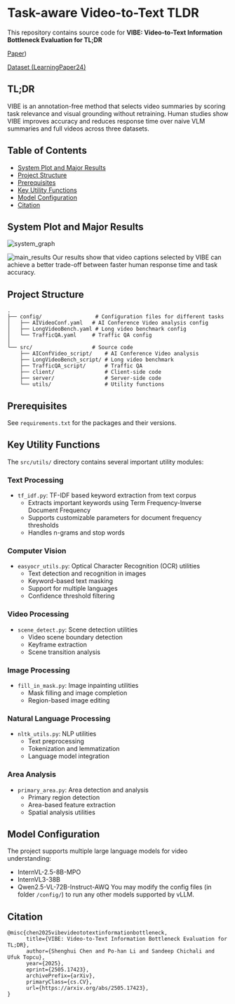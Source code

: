 # Task-aware Video-to-Text TLDR

This repository contains source code for **VIBE: Video-to-Text Information Bottleneck Evaluation for TL;DR**

[Paper](https://arxiv.org/abs/2505.17423))

[Dataset (LearningPaper24)](https://huggingface.co/datasets/vivianchen98/LearningPaper24)

## TL;DR
VIBE is an annotation-free method that selects video summaries by scoring task relevance and visual grounding without retraining. Human studies show VIBE improves accuracy and reduces response time over naive VLM summaries and full videos across three datasets.

## Table of Contents
- [System Plot and Major Results](#system-plot-and-major-results)
- [Project Structure](#project-structure)
- [Prerequisites](#prerequisites)
- [Key Utility Functions](#key-utility-functions)
- [Model Configuration](#model-configuration)
- [Citation](#citation)


## System Plot and Major Results

![system_graph](https://github.com/UTAustin-SwarmLab/Task-aware-TLDR/blob/main/assets/TLDR_system_plot.png)

![main_results](https://github.com/UTAustin-SwarmLab/Task-aware-TLDR/blob/main/assets/table_results.png)
Our results show that video captions selected by VIBE can achieve a better trade-off between faster human response time and task accuracy.

## Project Structure

```
.
├── config/                 # Configuration files for different tasks
│   ├── AIVideoConf.yaml   # AI Conference Video analysis config
│   ├── LongVideoBench.yaml # Long video benchmark config
│   └── TrafficQA.yaml     # Traffic QA config
│
└── src/                   # Source code
    ├── AIConfVideo_script/    # AI Conference Video analysis
    ├── LongVideoBench_script/ # Long video benchmark
    ├── TrafficQA_script/      # Traffic QA
    ├── client/                # Client-side code
    ├── server/                # Server-side code
    └── utils/                 # Utility functions
```

## Prerequisites
See `requirements.txt` for the packages and their versions.

## Key Utility Functions

The `src/utils/` directory contains several important utility modules:

### Text Processing
- `tf_idf.py`: TF-IDF based keyword extraction from text corpus
  - Extracts important keywords using Term Frequency-Inverse Document Frequency
  - Supports customizable parameters for document frequency thresholds
  - Handles n-grams and stop words

### Computer Vision
- `easyocr_utils.py`: Optical Character Recognition (OCR) utilities
  - Text detection and recognition in images
  - Keyword-based text masking
  - Support for multiple languages
  - Confidence threshold filtering

### Video Processing
- `scene_detect.py`: Scene detection utilities
  - Video scene boundary detection
  - Keyframe extraction
  - Scene transition analysis

### Image Processing
- `fill_in_mask.py`: Image inpainting utilities
  - Mask filling and image completion
  - Region-based image editing

### Natural Language Processing
- `nltk_utils.py`: NLP utilities
  - Text preprocessing
  - Tokenization and lemmatization
  - Language model integration

### Area Analysis
- `primary_area.py`: Area detection and analysis
  - Primary region detection
  - Area-based feature extraction
  - Spatial analysis utilities

## Model Configuration
The project supports multiple large language models for video understanding:
- InternVL-2.5-8B-MPO
- InternVL3-38B
- Qwen2.5-VL-72B-Instruct-AWQ
You may modify the config files (in folder `/config/`) to run any other models supported by vLLM.

## Citation
```
@misc{chen2025vibevideototextinformationbottleneck,
      title={VIBE: Video-to-Text Information Bottleneck Evaluation for TL;DR}, 
      author={Shenghui Chen and Po-han Li and Sandeep Chichali and Ufuk Topcu},
      year={2025},
      eprint={2505.17423},
      archivePrefix={arXiv},
      primaryClass={cs.CV},
      url={https://arxiv.org/abs/2505.17423}, 
}
```
